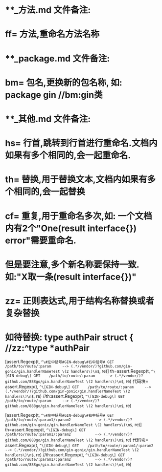 # **_方法.md 文件备注:
# ff= 方法,重命名方法名称
# 
# **_package.md 文件备注:
# bm= 包名,更换新的包名称, 如: package gin //bm:gin类
#
# **_其他.md 文件备注:
# hs= 行首,跳转到行首进行重命名.文档内如果有多个相同的,会一起重命名.
# th= 替换,用于替换文本,文档内如果有多个相同的,会一起替换
# cf= 重复,用于重命名多次,如: 一个文档内有2个"One(result interface{}) error"需要重命名.
#     但是要注意,多个新名称要保持一致. 如:"X取一条(result interface{})"
# zz= 正则表达式,用于结构名称替换或者复杂替换
#     如待替换: type authPair struct { //zz:^type *authPair



[assert.Regexp(t, `^\#左中括号#GIN-debug\#右中括号# GET    /path/to/route/:param     --> (.*/vendor/)?github.com/gin-gonic/gin.handlerNameTest \(2 handlers\)\n$`, re)]
th=assert.Regexp(t, `^\[GIN-debug\] GET    /path/to/route/:param     --> (.*/vendor/)?github.com/888go/gin.handlerNameTest \(2 handlers\)\n$`, re)
代码块=	assert.Regexp(t, `^\[GIN-debug\] GET    /path/to/route/:param     --> (.*/vendor/)?github.com/gin-gonic/gin.handlerNameTest \(2 handlers\)\n$`, re) //th:assert.Regexp(t, `^\[GIN-debug\] GET    /path/to/route/:param     --> (.*/vendor/)?github.com/888go/gin.handlerNameTest \(2 handlers\)\n$`, re)               

[assert.Regexp(t, `^\#左中括号#GIN-debug\#右中括号# GET    /path/to/route/:param1/:param2           --> (.*/vendor/)?github.com/gin-gonic/gin.handlerNameTest \(2 handlers\)\n$`, re)]
th=assert.Regexp(t, `^\[GIN-debug\] GET    /path/to/route/:param1/:param2           --> (.*/vendor/)?github.com/888go/gin.handlerNameTest \(2 handlers\)\n$`, re)
代码块=	assert.Regexp(t, `^\[GIN-debug\] GET    /path/to/route/:param1/:param2           --> (.*/vendor/)?github.com/gin-gonic/gin.handlerNameTest \(2 handlers\)\n$`, re) //th:assert.Regexp(t, `^\[GIN-debug\] GET    /path/to/route/:param1/:param2           --> (.*/vendor/)?github.com/888go/gin.handlerNameTest \(2 handlers\)\n$`, re)               
